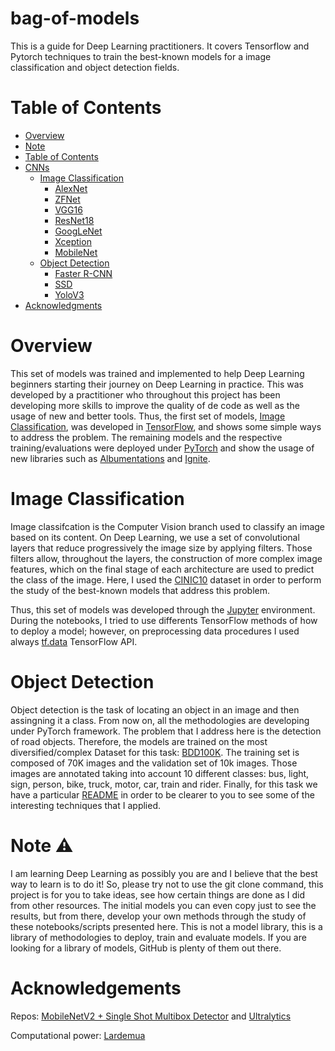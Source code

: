 # bag-of-models
This is a guide for Deep Learning practitioners. It covers Tensorflow and Pytorch techniques to train the best-known models for a image classification and object detection fields.


# Table of Contents
- [Overview](#overview)
- [Note](#note)
- [Table of Contents](#table-of-contents)
- [CNNs](#setup)
  * [Image Classification](#image-classification) 
    * [AlexNet](#alexnet)
    * [ZFNet](#zfnet)
    * [VGG16](#vgg16)
    * [ResNet18](#resnet18)
    * [GoogLeNet](#googlenet)
    * [Xception](#xception)
    * [MobileNet](#mobilenet)
  * [Object Detection](#object-detection)
    * [Faster R-CNN](#faster-rcnn)
    * [SSD](#ssd)
    * [YoloV3](#yolov3)
- [Acknowledgments](#acknowledgments)

# Overview

This set of models was trained and implemented to help Deep Learning beginners starting their journey on Deep Learning in practice. This was developed by a practitioner who throughout this project has been developing more skills to improve the quality of de code as well as the usage of new and better tools. Thus, the first set of models, [Image Classification](#image-classification), was developed in [TensorFlow](https://github.com/tensorflow/tensorflow), and shows some simple ways to address the problem. The remaining models and the respective training/evaluations were deployed under [PyTorch](https://github.com/pytorch/pytorch) and show the usage of new libraries such as [Albumentations](https://github.com/albumentations-team/albumentations) and [Ignite](https://pytorch.org/ignite/).



# Image Classification

Image classifcation is the Computer Vision branch used to classify an image based on its content. On Deep Learning, we use a set of convolutional layers that reduce progressively the image size by applying filters. Those filters allow, throughout the layers, the construction of more complex image features, which on the final stage of each architecture are used to predict the class of the image. Here, I used the [CINIC10](https://github.com/BayesWatch/cinic-10) dataset in order to perform the study of the best-known models that address this problem. 

Thus, this set of models was developed through the [Jupyter](https://github.com/jupyter/notebook) environment. During the notebooks, I tried to use differents TensorFlow methods of how to deploy a model; however, on preprocessing data procedures I used always [tf.data](https://www.tensorflow.org/guide/data) TensorFlow API.

# Object Detection

Object detection is the task of locating an object in an image and then assingning it a class. From now on, all the methodologies are developing under PyTorch framework.
The problem that I address here is the detection of road objects. Therefore, the models are trained on the most diversified/complex Dataset for this task: [BDD100K](http://bair.berkeley.edu/blog/2018/05/30/bdd/). The training set is composed of 70K images and the validation set of 10k images. Those images are annotated taking into account 10 different classes: bus, light, sign, person, bike, truck, motor, car, train and rider. Finally, for this task we have a particular [README](https://github.com/tmralmeida/bag-of-models/tree/master/CNNs) in order to be clearer to you to see some of the interesting techniques that I applied.

# Note :warning:

I am learning Deep Learning as possibly you are and I believe that the best way to learn is to do it! So, please try not to use the git clone command, this project is for you to take ideas, see how certain things are done as I did from other resources. The initial models you can even copy just to see the results, but from there, develop your own methods through the study of these notebooks/scripts presented here.  This is not a model library, this is a library of methodologies to deploy, train and evaluate models. If you are looking for a library of models, GitHub is plenty of them out there. 

# Acknowledgements

Repos: [MobileNetV2 + Single Shot Multibox Detector](https://github.com/qfgaohao/pytorch-ssd) and [Ultralytics](https://github.com/ultralytics/yolov3)


Computational power: [Lardemua](https://github.com/lardemua)

